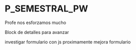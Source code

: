 # P_SEMESTRAL_PW
Profe nos esforzamos mucho 

Block de detalles para avanzar 


investigar formulario con js
proximamente mejora formulario 
